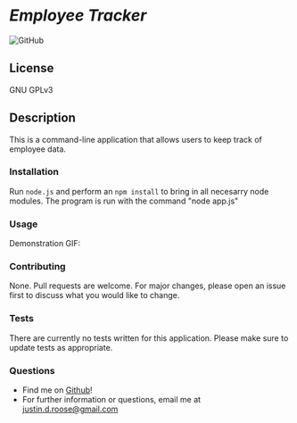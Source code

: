 
# __*Employee Tracker*__
![GitHub](https://img.shields.io/github/license/jdouglasr/employee-tracker)
## __License__
GNU GPLv3

## __Description__
This is a command-line application that allows users to keep track of employee data.

### __Installation__
Run ```node.js``` and perform an ```npm install``` to bring in all necesarry node modules. The program is run with the command "node app.js"

### __Usage__
Demonstration GIF:

### __Contributing__
None. Pull requests are welcome. For major changes, please open an issue first to discuss what you would like to change.

### __Tests__
There are currently no tests written for this application.  Please make sure to update tests as appropriate.

### __Questions__
- Find me on [Github](https//github.com/jdouglasr)!
- For further information or questions, email me at justin.d.roose@gmail.com